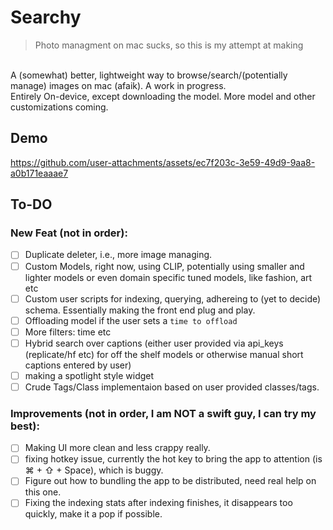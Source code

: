 # Searchy
>Photo managment on mac sucks, so this is my attempt at making
<br>
  A (somewhat) better, lightweight way to browse/search/(potentially manage) images on mac (afaik). A work in progress.
<br>
  Entirely On-device, except downloading the model. More model and other customizations coming.

## Demo
https://github.com/user-attachments/assets/ec7f203c-3e59-49d9-9aa8-a0b171eaaae7

## To-DO

### New Feat (not in order):
  - [ ] Duplicate deleter, i.e., more image managing.
  - [ ] Custom Models, right now, using CLIP, potentially using smaller and lighter models or even domain specific tuned models, like fashion, art etc
  - [ ] Custom user scripts for indexing, querying, adhereing to (yet to decide) schema. Essentially making the front end plug and play.
  - [ ] Offloading model if the user sets a  `time to offload `
  - [ ] More filters: time etc
  - [ ] Hybrid search over captions (either user provided via api_keys (replicate/hf etc) for off the shelf models or otherwise manual short captions entered by user)
  - [ ] making a spotlight style widget
  - [ ] Crude Tags/Class implementaion based on user provided classes/tags.

### Improvements (not in order, I am NOT a swift guy, I can try my best):
  - [ ] Making UI more clean and less crappy really.
  - [ ] fixing hotkey issue, currently the hot key to bring the app to attention (is ⌘ + ⇧ + Space), which is buggy.
  - [ ] Figure out how to bundling the app to be distributed, need real help on this one.
  - [ ] Fixing the indexing stats after indexing finishes, it disappears too quickly, make it a pop if possible.
